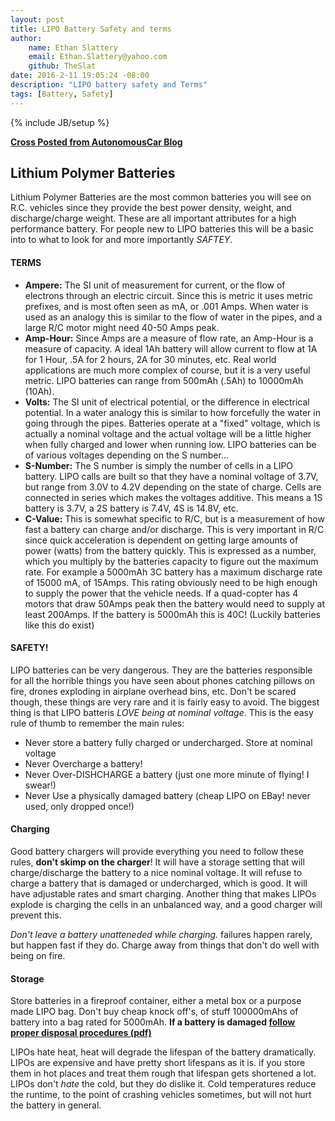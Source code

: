 ```yaml
---
layout: post
title: LIPO Battery Safety and terms
author:
    name: Ethan Slattery
    email: Ethan.Slattery@yahoo.com
    github: TheSlat
date: 2016-2-11 19:05:24 -08:00
description: "LIPO battery safety and Terms"
tags: [Battery, Safety]
---
```

{% include JB/setup %}

**[Cross Posted from AutonomousCar Blog](http://saddlebackcss.github.io/AutonomousCar/blog/LIPO_Saftey/)**

## Lithium Polymer Batteries ##
Lithium Polymer Batteries are the most common batteries you will see on R.C. vehicles since they provide the best power density, weight, and discharge/charge weight. These are all important attributes for a high performance battery. For people new to LIPO batteries this will be a basic into to what to look for and more importantly *SAFTEY*.

#### TERMS
   * **Ampere:** The SI unit of measurement for current, or the flow of electrons through an electric circuit. Since this is metric it uses metric prefixes, and is most often seen as mA, or .001 Amps. When water is used as an analogy this is similar to the flow of water in the pipes, and a large R/C motor might need 40-50 Amps peak.
   * **Amp-Hour:** Since Amps are a measure of flow rate, an Amp-Hour is a measure of capacity. A ideal 1Ah battery will allow current to flow at 1A for 1 Hour, .5A for 2 hours, 2A for 30 minutes, etc. Real world applications are much more complex of course, but it is a very useful metric. LIPO batteries can range from 500mAh (.5Ah) to 10000mAh (10Ah).
   * **Volts:** The SI unit of electrical potential, or the difference in electrical potential. In a water analogy this is similar to how forcefully the water in going through the pipes. Batteries operate at a "fixed" voltage, which is actually a nominal voltage and the actual voltage will be a little higher when fully charged and lower when running low. LIPO batteries can be of various voltages depending on the S number... 
   * **S-Number:** The S number is simply the number of cells in a LIPO battery. LIPO calls are built so that they have a nominal voltage of 3.7V, but range from 3.0V to 4.2V depending on the state of charge. Cells are connected in series which makes the voltages additive. This means a 1S battery is 3.7V, a 2S battery is 7.4V, 4S is 14.8V, etc. 
   * **C-Value:** This is somewhat specific to R/C, but is a measurement of how fast a battery can charge and/or discharge. This is very important in R/C since quick acceleration is dependent on getting large amounts of power (watts) from the battery quickly. This is expressed as a number, which you multiply by the batteries capacity to figure out the maximum rate. For example a 5000mAh 3C battery has a maximum discharge rate of 15000 mA, of 15Amps. This rating obviously need to be high enough to supply the power that the vehicle needs. If a quad-copter has 4 motors that draw 50Amps peak then the battery would need to supply at least 200Amps. If the battery is 5000mAh this is 40C! (Luckily batteries like this do exist)
   
#### SAFETY!
LIPO batteries can be very dangerous. They are the batteries responsible for all the horrible things you have seen about phones catching pillows on fire, drones exploding in airplane overhead bins, etc. Don't be scared though, these things are very rare and it is fairly easy to avoid. The biggest thing is that LIPO batteris *LOVE being at nominal voltage*. This is the easy rule of thumb to remember the main rules:

+ Never store a battery fully charged or undercharged. Store at nominal voltage
+ Never Overcharge a battery!
+ Never Over-DISHCHARGE a battery (just one more minute of flying! I swear!)
+ Never Use a physically damaged battery (cheap LIPO on EBay! never used, only dropped once!)

#### Charging
Good battery chargers will provide everything you need to follow these rules, **don't skimp on the charger**! It will have a storage setting that will charge/discharge the battery to a nice nominal voltage. It will refuse to charge a battery that is damaged or undercharged, which is good. It will have adjustable rates and smart charging. Another thing that makes LIPOs explode is charging the cells in an unbalanced way, and a good charger will prevent this.

*Don't leave a battery unatteneded while charging*. failures happen rarely, but happen fast if they do. Charge away from things that don't do well with being on fire.

#### Storage
Store batteries in a fireproof container, either a metal box or a purpose made LIPO bag. Don't buy cheap knock off's, of stuff 100000mAhs of battery into a bag rated for 5000mAh. **If a battery is damaged [follow proper disposal procedures (pdf)](http://konarcflyers.com/Lipo-Disposal.pdf)**

LIPOs hate heat, heat will degrade the lifespan of the battery dramatically. LIPOs are expensive and have pretty short lifespans as it is. if you store them in hot places and treat them rough that lifespan gets shortened a lot. LIPOs don't *hate* the cold, but they do dislike it. Cold temperatures reduce the runtime, to the point of crashing vehicles sometimes, but will not hurt the battery in general.
